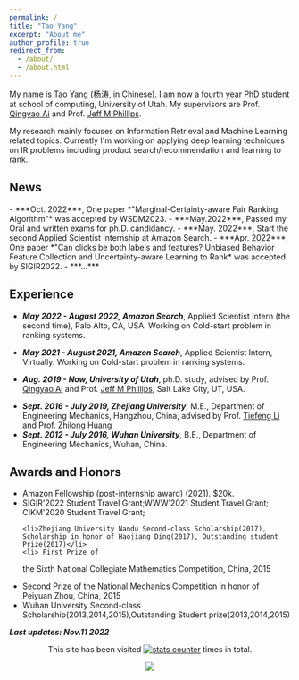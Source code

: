 ```yaml
---
permalink: /
title: "Tao Yang"
excerpt: "About me"
author_profile: true
redirect_from: 
  - /about/
  - /about.html
---
```

My name is Tao Yang (杨涛, in Chinese). I am now a fourth year PhD student at school of computing,  University of Utah. My supervisors are Prof. [Qingyao Ai](https://ir.aiqingyao.org/home) and Prof. [Jeff M Phillips](https://www.cs.utah.edu/~jeffp/).

My research mainly focuses on Information Retrieval and Machine Learning related topics. Currently I'm working on applying deep learning techniques on IR problems including product search/recommendation and learning to rank.

<h2>News</h2>
<!-- -  ***Nov. 2022***, I accepted a full-time job offer as Applied Scientist from Amazon Search and plan to join Amazon in June, 2023. -->
- ***Oct. 2022***, One paper *"Marginal-Certainty-aware Fair Ranking Algorithm"* was accepted by WSDM2023.
- ***May.2022***, Passed my Oral and written exams for ph.D. candidancy.
- ***May. 2022***, Start the second Applied Scientist  Internship at Amazon Search.
- ***Apr. 2022***, One paper *"Can clicks be both labels and features? Unbiased Behavior Feature Collection and Uncertainty-aware Learning to Rank* was accepted by SIGIR2022.
- ***...***
<!-- - ***Apr. 2022***, -->

<h2>Experience</h2>

- ***May 2022 - August 2022, Amazon Search***, Applied Scientist Intern (the second time), Palo Alto, CA, USA. Working on Cold-start problem in ranking systems.
- ***May 2021 - August 2021, Amazon Search***, Applied Scientist Intern, Virtually. Working on Cold-start problem in ranking systems.

- ***Aug. 2019 - Now, University of Utah***, ph.D. study, advised by Prof. [Qingyao Ai](https://ir.aiqingyao.org/home) and Prof. [Jeff M Phillips](https://www.cs.utah.edu/~jeffp/), Salt Lake City, UT, USA.
<!-- <strong>Zhejiang University</strong>, Research Assistant, advised by Prof. <a href="https://scholar.google.com/citations?user=vpaskyAAAAAJ&hl=en">Tiefeng Li</a> . Hangzhou, China, Sept. 2016 - June 2019 -->

<!-- <strong>Zhejiang University</strong>,M.E., Department of Engineering Mechanics, Hangzhou, China, Sept. 2016 - July 2019 -->
- ***Sept. 2016 - July 2019, Zhejiang University***, M.E., Department of Engineering Mechanics, Hangzhou, China, advised by Prof. [Tiefeng Li]("https://scholar.google.com/citations?user=vpaskyAAAAAJ&hl=en") and Prof. [Zhilong Huang](https://person.zju.edu.cn/en/0089254)
- ***Sept. 2012 - July 2016, Wuhan University***, B.E., Department of Engineering Mechanics, Wuhan, China.


<h2>Awards and Honors</h2>
<ul>
    <li>  Amazon Fellowship (post-internship award) (2021). $20k.
    </li>
    <li>SIGIR'2022 Student Travel Grant;WWW'2021 Student Travel Grant; CIKM'2020 Student Travel Grant;
    </li>
    
    <li>Zhejiang University Nandu Second-class Scholarship(2017), Scholarship in honor of Haojiang Ding(2017), Outstanding student Prize(2017)</li>
    <li> First Prize of  
the Sixth National Collegiate Mathematics Competition, China, 2015
</li>
    <li> Second Prize of  
the National Mechanics Competition in honor of Peiyuan Zhou, China, 2015
</li>
    <li>
        Wuhan University Second-class Scholarship(2013,2014,2015),Outstanding Student prize(2013,2014,2015)
        </li>
</ul> 

***Last updates: Nov.11 2022***
<div align="center"><p> This site has been visited <a href="https://www.easycounter.com/">
<img src="https://www.easycounter.com/counter.php?taoyang"
border="0" alt="stats counter"></a>
times in total.</p></div>        
<div align="center"><a href="https://clustrmaps.com/site/1bjnc" title="Visit tracker"><img src="//www.clustrmaps.com/map_v2.png?d=hsw1_U9qGbWqO2ztdDPatMzFT4e6RSZPMZI0MscdE2U&cl=ffffff"></a></div>   
